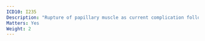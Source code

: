 ```yaml
---
ICD10: I235
Description: "Rupture of papillary muscle as current complication following acute myocardial infarction"
Matters: Yes
Weight: 2
---
```

